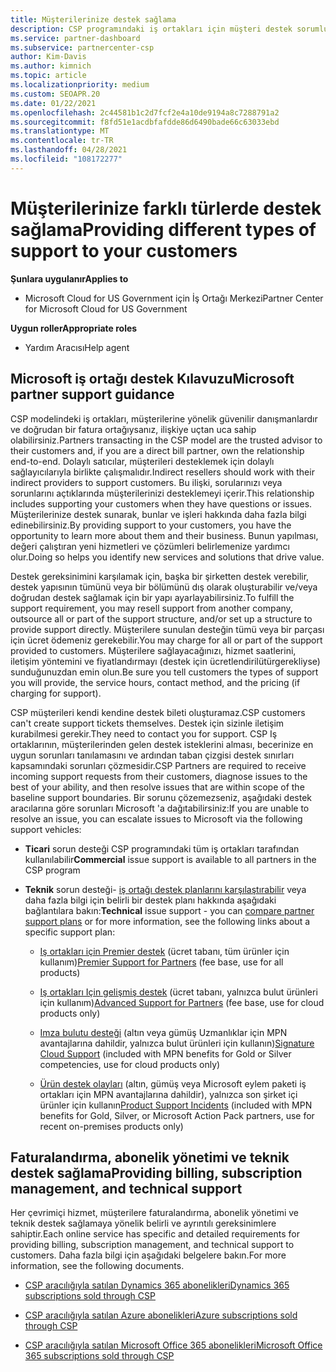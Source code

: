 ```yaml
---
title: Müşterilerinize destek sağlama
description: CSP programındaki iş ortakları için müşteri destek sorumlulukları hakkında bilgi edinin. Faturalandırma, abonelik yönetimi ve teknik sorunlar için desteği içerir.
ms.service: partner-dashboard
ms.subservice: partnercenter-csp
author: Kim-Davis
ms.author: kimnich
ms.topic: article
ms.localizationpriority: medium
ms.custom: SEOAPR.20
ms.date: 01/22/2021
ms.openlocfilehash: 2c44581b1c2d7fcf2e4a10de9194a8c7288791a2
ms.sourcegitcommit: f8fd51e1acdbfafdde86d6490bade66c63033ebd
ms.translationtype: MT
ms.contentlocale: tr-TR
ms.lasthandoff: 04/28/2021
ms.locfileid: "108172277"
---
```

# <a name="providing-different-types-of-support-to-your-customers"></a><span data-ttu-id="9b2de-104">Müşterilerinize farklı türlerde destek sağlama</span><span class="sxs-lookup"><span data-stu-id="9b2de-104">Providing different types of support to your customers</span></span>

<span data-ttu-id="9b2de-105">**Şunlara uygulanır**</span><span class="sxs-lookup"><span data-stu-id="9b2de-105">**Applies to**</span></span>

-  <span data-ttu-id="9b2de-106">Microsoft Cloud for US Government için İş Ortağı Merkezi</span><span class="sxs-lookup"><span data-stu-id="9b2de-106">Partner Center for Microsoft Cloud for US Government</span></span>

<span data-ttu-id="9b2de-107">**Uygun roller**</span><span class="sxs-lookup"><span data-stu-id="9b2de-107">**Appropriate roles**</span></span>

- <span data-ttu-id="9b2de-108">Yardım Aracısı</span><span class="sxs-lookup"><span data-stu-id="9b2de-108">Help agent</span></span>

## <a name="microsoft-partner-support-guidance"></a><span data-ttu-id="9b2de-109">Microsoft iş ortağı destek Kılavuzu</span><span class="sxs-lookup"><span data-stu-id="9b2de-109">Microsoft partner support guidance</span></span>

<span data-ttu-id="9b2de-110">CSP modelindeki iş ortakları, müşterilerine yönelik güvenilir danışmanlardır ve doğrudan bir fatura ortağıysanız, ilişkiye uçtan uca sahip olabilirsiniz.</span><span class="sxs-lookup"><span data-stu-id="9b2de-110">Partners transacting in the CSP model are the trusted advisor to their customers and, if you are a direct bill partner, own the relationship end-to-end.</span></span> <span data-ttu-id="9b2de-111">Dolaylı satıcılar, müşterileri desteklemek için dolaylı sağlayıcılarıyla birlikte çalışmalıdır.</span><span class="sxs-lookup"><span data-stu-id="9b2de-111">Indirect resellers should work with their indirect providers to support customers.</span></span> <span data-ttu-id="9b2de-112">Bu ilişki, sorularınızı veya sorunlarını açtıklarında müşterilerinizi desteklemeyi içerir.</span><span class="sxs-lookup"><span data-stu-id="9b2de-112">This relationship includes supporting your customers when they have questions or issues.</span></span> <span data-ttu-id="9b2de-113">Müşterilerinize destek sunarak, bunlar ve işleri hakkında daha fazla bilgi edinebilirsiniz.</span><span class="sxs-lookup"><span data-stu-id="9b2de-113">By providing support to your customers, you have the opportunity to learn more about them and their business.</span></span> <span data-ttu-id="9b2de-114">Bunun yapılması, değeri çalıştıran yeni hizmetleri ve çözümleri belirlemenize yardımcı olur.</span><span class="sxs-lookup"><span data-stu-id="9b2de-114">Doing so helps you identify new services and solutions that drive value.</span></span>

<span data-ttu-id="9b2de-115">Destek gereksinimini karşılamak için, başka bir şirketten destek verebilir, destek yapısının tümünü veya bir bölümünü dış olarak oluşturabilir ve/veya doğrudan destek sağlamak için bir yapı ayarlayabilirsiniz.</span><span class="sxs-lookup"><span data-stu-id="9b2de-115">To fulfill the support requirement, you may resell support from another company, outsource all or part of the support structure, and/or set up a structure to provide support directly.</span></span> <span data-ttu-id="9b2de-116">Müşterilere sunulan desteğin tümü veya bir parçası için ücret ödemeniz gerekebilir.</span><span class="sxs-lookup"><span data-stu-id="9b2de-116">You may charge for all or part of the support provided to customers.</span></span> <span data-ttu-id="9b2de-117">Müşterilere sağlayacağınızı, hizmet saatlerini, iletişim yöntemini ve fiyatlandırmayı (destek için ücretlendirilütürgerekliyse) sunduğunuzdan emin olun.</span><span class="sxs-lookup"><span data-stu-id="9b2de-117">Be sure you tell customers the types of support you will provide, the service hours, contact method, and the pricing (if charging for support).</span></span>

<span data-ttu-id="9b2de-118">CSP müşterileri kendi kendine destek bileti oluşturamaz.</span><span class="sxs-lookup"><span data-stu-id="9b2de-118">CSP customers can't create support tickets themselves.</span></span> <span data-ttu-id="9b2de-119">Destek için sizinle iletişim kurabilmesi gerekir.</span><span class="sxs-lookup"><span data-stu-id="9b2de-119">They need to contact you for support.</span></span> <span data-ttu-id="9b2de-120">CSP Iş ortaklarının, müşterilerinden gelen destek isteklerini alması, becerinize en uygun sorunları tanılamasını ve ardından taban çizgisi destek sınırları kapsamındaki sorunları çözmesidir.</span><span class="sxs-lookup"><span data-stu-id="9b2de-120">CSP Partners are required to receive incoming support requests from their customers, diagnose issues to the best of your ability, and then resolve issues that are within scope of the baseline support boundaries.</span></span> <span data-ttu-id="9b2de-121">Bir sorunu çözemezseniz, aşağıdaki destek aracılarına göre sorunları Microsoft 'a dağıtabilirsiniz:</span><span class="sxs-lookup"><span data-stu-id="9b2de-121">If you are unable to resolve an issue, you can escalate issues to Microsoft via the following support vehicles:</span></span>

- <span data-ttu-id="9b2de-122">**Ticari** sorun desteği CSP programındaki tüm iş ortakları tarafından kullanılabilir</span><span class="sxs-lookup"><span data-stu-id="9b2de-122">**Commercial** issue support is available to all partners in the CSP program</span></span>

- <span data-ttu-id="9b2de-123">**Teknik** sorun desteği- [iş ortağı destek planlarını karşılaştırabilir](https://partner.microsoft.com/support/partnersupport) veya daha fazla bilgi için belirli bir destek planı hakkında aşağıdaki bağlantılara bakın:</span><span class="sxs-lookup"><span data-stu-id="9b2de-123">**Technical** issue support - you can [compare partner support plans](https://partner.microsoft.com/support/partnersupport) or for more information, see the following links  about a specific support plan:</span></span>

  - <span data-ttu-id="9b2de-124">[Iş ortakları için Premier destek](https://partner.microsoft.com/support/microsoft-services-premier-support) (ücret tabanı, tüm ürünler için kullanım)</span><span class="sxs-lookup"><span data-stu-id="9b2de-124">[Premier Support for Partners](https://partner.microsoft.com/support/microsoft-services-premier-support) (fee base, use for all products)</span></span>

  - <span data-ttu-id="9b2de-125">[Iş ortakları Için gelişmiş destek](https://partner.microsoft.com/support/advanced-cloud-support) (ücret tabanı, yalnızca bulut ürünleri için kullanım)</span><span class="sxs-lookup"><span data-stu-id="9b2de-125">[Advanced Support for Partners](https://partner.microsoft.com/support/advanced-cloud-support) (fee base, use for cloud products only)</span></span>

  - <span data-ttu-id="9b2de-126">[Imza bulutu desteği](manage-your-partner-network-benefits.md) (altın veya gümüş Uzmanlıklar için MPN avantajlarına dahildir, yalnızca bulut ürünleri için kullanın)</span><span class="sxs-lookup"><span data-stu-id="9b2de-126">[Signature Cloud Support](manage-your-partner-network-benefits.md) (included with MPN benefits for Gold or Silver competencies, use for cloud products only)</span></span>

  - <span data-ttu-id="9b2de-127">[Ürün destek olayları](manage-your-partner-network-benefits.md) (altın, gümüş veya Microsoft eylem paketi iş ortakları için MPN avantajlarına dahildir), yalnızca son şirket içi ürünler için kullanın</span><span class="sxs-lookup"><span data-stu-id="9b2de-127">[Product Support Incidents](manage-your-partner-network-benefits.md) (included with MPN benefits for Gold, Silver, or Microsoft Action Pack partners, use for recent on-premises products only)</span></span>

## <a name="providing-billing-subscription-management-and-technical-support"></a><span data-ttu-id="9b2de-128">Faturalandırma, abonelik yönetimi ve teknik destek sağlama</span><span class="sxs-lookup"><span data-stu-id="9b2de-128">Providing billing, subscription management, and technical support</span></span> 

<span data-ttu-id="9b2de-129">Her çevrimiçi hizmet, müşterilere faturalandırma, abonelik yönetimi ve teknik destek sağlamaya yönelik belirli ve ayrıntılı gereksinimlere sahiptir.</span><span class="sxs-lookup"><span data-stu-id="9b2de-129">Each online service has specific and detailed requirements for providing billing, subscription management, and technical support to customers.</span></span> <span data-ttu-id="9b2de-130">Daha fazla bilgi için aşağıdaki belgelere bakın.</span><span class="sxs-lookup"><span data-stu-id="9b2de-130">For more information, see the following documents.</span></span>

- [<span data-ttu-id="9b2de-131">CSP aracılığıyla satılan Dynamics 365 abonelikleri</span><span class="sxs-lookup"><span data-stu-id="9b2de-131">Dynamics 365 subscriptions sold through CSP</span></span>](https://www.microsoftpartnercommunity.com/t5/CSP/Microsoft-Partner-Support-Guidance/m-p/5262#M30)

- [<span data-ttu-id="9b2de-132">CSP aracılığıyla satılan Azure abonelikleri</span><span class="sxs-lookup"><span data-stu-id="9b2de-132">Azure subscriptions sold through CSP</span></span>](https://www.microsoftpartnercommunity.com/t5/CSP/Microsoft-Partner-Support-Guidance/m-p/5263#M31)

- [<span data-ttu-id="9b2de-133">CSP aracılığıyla satılan Microsoft Office 365 abonelikleri</span><span class="sxs-lookup"><span data-stu-id="9b2de-133">Microsoft Office 365 subscriptions sold through CSP</span></span>](https://www.microsoftpartnercommunity.com/t5/CSP/Microsoft-Partner-Support-Guidance/m-p/5264#M32)
